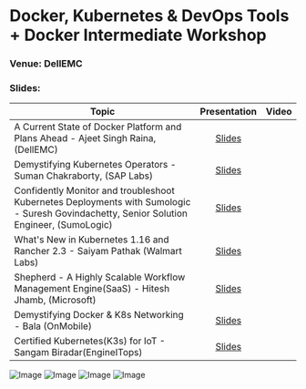# Docker, Kubernetes & DevOps Tools + Docker Intermediate Workshop

### Venue: DellEMC

### Slides:


| Topic        | Presentation          | Video  | 
| ------------- |:-------------:| -----:| 
| A Current State of Docker Platform and Plans Ahead - Ajeet Singh Raina, (DellEMC)| [Slides](https://www.slideshare.net/ajeetraina/current-state-of-docker-platform-nov-2019) |  | 
| Demystifying Kubernetes Operators - Suman Chakraborty, (SAP Labs) | [Slides]() |  | 
| Confidently Monitor and troubleshoot Kubernetes Deployments with Sumologic - Suresh Govindachetty, Senior Solution Engineer, (SumoLogic) | [Slides]() |  |
| What's New in Kubernetes 1.16 and Rancher 2.3  - Saiyam Pathak (Walmart Labs)| [Slides](https://www.slideshare.net/saiyampathak1/kubernetes-116-and-rancher-23-enhancements) |  | 
| Shepherd - A Highly Scalable Workflow Management Engine(SaaS) - Hitesh Jhamb, (Microsoft) | [Slides]() |  | 
| Demystifying Docker & K8s Networking - Bala (OnMobile)| [Slides](https://www.slideshare.net/BalasundaramNataraja/demystfying-containernetworking/BalasundaramNataraja/demystfying-containernetworking) |  | 
| Certified Kubernetes(K3s) for IoT - Sangam Biradar(EngineITops)| [Slides](https://www.slideshare.net/sangambiradar370/rabncher-meetup-india-lightweight-kubernetes-development-with-k3s-k3os-and-oketo) |  | 


![Image](https://github.com/collabnix/dockerbangalore/blob/master/slides/23rd-Nov-2019-Docker-k8s-monitoring-Dell-Meetup/IMG-20191123-WA0028.jpg)
![Image](https://github.com/collabnix/dockerbangalore/blob/master/slides/23rd-Nov-2019-Docker-k8s-monitoring-Dell-Meetup/IMG-20191123-WA0029.jpg)
![Image](https://github.com/collabnix/dockerbangalore/blob/master/slides/23rd-Nov-2019-Docker-k8s-monitoring-Dell-Meetup/IMG-20191123-WA0032.jpg)
![Image](https://github.com/collabnix/dockerbangalore/blob/master/slides/23rd-Nov-2019-Docker-k8s-monitoring-Dell-Meetup/IMG-20191124-WA0007.jpg)


